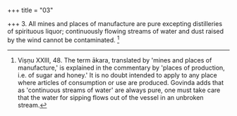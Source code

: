 +++
title = "03"

+++
3. All mines and places of manufacture are pure excepting distilleries of spirituous liquor; continuously flowing streams of water and dust raised by the wind cannot be contaminated. [^3] 


[^3]:  Viṣṇu XXIII, 48. The term ākara, translated by 'mines and places of manufacture,' is explained in the commentary by 'places of production, i.e. of sugar and honey.' It is no doubt intended to apply to any place where articles of consumption or use are produced. Govinda adds that as 'continuous streams of water' are always pure, one must take care that the water for sipping flows out of the vessel in an unbroken stream.
